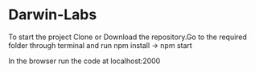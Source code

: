 # Darwin-Labs

To start the project Clone or Download the repository.Go to the required folder through terminal and run npm install -> npm start


In the browser run the code at localhost:2000
